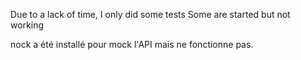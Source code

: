 <!-- Project Comments Go Here -->

Due to a lack of time, I only did some tests
Some are started but not working

nock a été installé pour mock l'API mais ne fonctionne pas.
